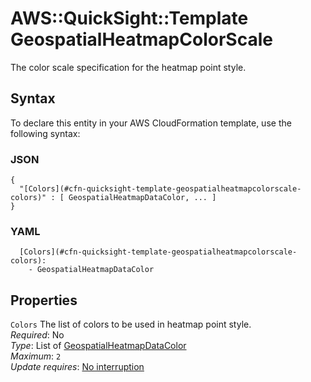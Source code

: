# AWS::QuickSight::Template GeospatialHeatmapColorScale<a name="aws-properties-quicksight-template-geospatialheatmapcolorscale"></a>

The color scale specification for the heatmap point style\.

## Syntax<a name="aws-properties-quicksight-template-geospatialheatmapcolorscale-syntax"></a>

To declare this entity in your AWS CloudFormation template, use the following syntax:

### JSON<a name="aws-properties-quicksight-template-geospatialheatmapcolorscale-syntax.json"></a>

```
{
  "[Colors](#cfn-quicksight-template-geospatialheatmapcolorscale-colors)" : [ GeospatialHeatmapDataColor, ... ]
}
```

### YAML<a name="aws-properties-quicksight-template-geospatialheatmapcolorscale-syntax.yaml"></a>

```
  [Colors](#cfn-quicksight-template-geospatialheatmapcolorscale-colors): 
    - GeospatialHeatmapDataColor
```

## Properties<a name="aws-properties-quicksight-template-geospatialheatmapcolorscale-properties"></a>

`Colors`  <a name="cfn-quicksight-template-geospatialheatmapcolorscale-colors"></a>
The list of colors to be used in heatmap point style\.  
*Required*: No  
*Type*: List of [GeospatialHeatmapDataColor](aws-properties-quicksight-template-geospatialheatmapdatacolor.md)  
*Maximum*: `2`  
*Update requires*: [No interruption](https://docs.aws.amazon.com/AWSCloudFormation/latest/UserGuide/using-cfn-updating-stacks-update-behaviors.html#update-no-interrupt)
